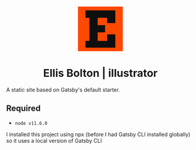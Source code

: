 <p align="center">
  <a href="https://ellisbolton.com">
    <img alt="Gatsby" src="src/images/Ellis.png" width="120" />
  </a>
</p>
<h1 align="center">
  Ellis Bolton | illustrator
</h1>

A static site based on Gatsby's default starter.

## Required

- `node v11.6.0`

I installed this project using npx (before I had Gatsby CLI installed globally) so it uses a local version of Gatsby CLI
